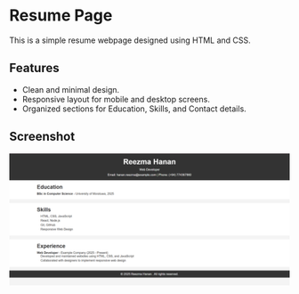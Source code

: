 # Resume Page

This is a simple resume webpage designed using HTML and CSS.

## Features

- Clean and minimal design.
- Responsive layout for mobile and desktop screens.
- Organized sections for Education, Skills, and Contact details.

## Screenshot

![Resume Page Screenshot](https://github.com/reezmahanan/resume/blob/main/Screenshot%202025-01-15%20122128.png)

